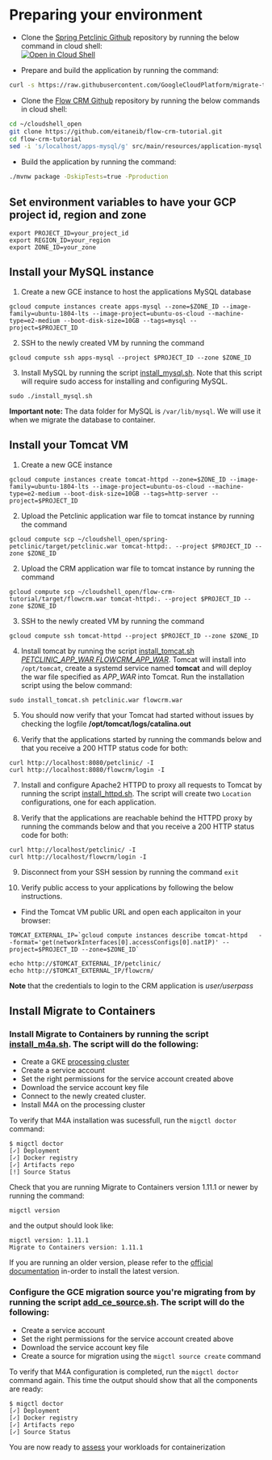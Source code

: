 # Preparing your environment

* Clone the [Spring Petclinic Github](https://github.com/spring-projects/spring-petclinic) repository by running the below command in cloud shell:  
[![Open in Cloud Shell](https://gstatic.com/cloudssh/images/open-btn.svg)](https://ssh.cloud.google.com/cloudshell/editor?cloudshell_git_repo=https%3A%2F%2Fgithub.com%2Fspring-projects%2Fspring-petclinic.git)

* Prepare and build the application by running the command:
``` sh
curl -s https://raw.githubusercontent.com/GoogleCloudPlatform/migrate-to-containers/tree/main/guides/tomcat-multi-apps-with-httpd-proxy/scripts/prepare_and_build_petclinic.sh | bash
```

* Clone the [Flow CRM Github](https://github.com/eitaneib/flow-crm-tutorial) repository by running the below commands in cloud shell:  
``` sh
cd ~/cloudshell_open
git clone https://github.com/eitaneib/flow-crm-tutorial.git
cd flow-crm-tutorial
sed -i 's/localhost/apps-mysql/g' src/main/resources/application-mysql.properties
```

* Build the application by running the command:
``` sh
./mvnw package -DskipTests=true -Pproduction
```

## Set environment variables to have your GCP project id, region and zone 
```
export PROJECT_ID=your_project_id
export REGION_ID=your_region
export ZONE_ID=your_zone
```

## Install your MySQL instance
1. Create a new GCE instance to host the applications MySQL database
```
gcloud compute instances create apps-mysql --zone=$ZONE_ID --image-family=ubuntu-1804-lts --image-project=ubuntu-os-cloud --machine-type=e2-medium --boot-disk-size=10GB --tags=mysql --project=$PROJECT_ID
```

2. SSH to the newly created VM by running the command  
```
gcloud compute ssh apps-mysql --project $PROJECT_ID --zone $ZONE_ID
```

3. Install MySQL by running the script [install_mysql.sh](../scripts/install_mysql.sh). Note that this script will require sudo access for installing and configuring MySQL.
```
sudo ./install_mysql.sh
```
**Important note:** The data folder for MySQL is `/var/lib/mysql`. We will use it when we migrate the database to container.

## Install your Tomcat VM
1. Create a new GCE instance  
```
gcloud compute instances create tomcat-httpd --zone=$ZONE_ID --image-family=ubuntu-1804-lts --image-project=ubuntu-os-cloud --machine-type=e2-medium --boot-disk-size=10GB --tags=http-server --project=$PROJECT_ID
```

2. Upload the Petclinic application war file to tomcat instance by running the command  
```
gcloud compute scp ~/cloudshell_open/spring-petclinic/target/petclinic.war tomcat-httpd:. --project $PROJECT_ID --zone $ZONE_ID
```

2. Upload the CRM application war file to tomcat instance by running the command  
```
gcloud compute scp ~/cloudshell_open/flow-crm-tutorial/target/flowcrm.war tomcat-httpd:. --project $PROJECT_ID --zone $ZONE_ID
```

3. SSH to the newly created VM by running the command  
```
gcloud compute ssh tomcat-httpd --project $PROJECT_ID --zone $ZONE_ID
```

4. Install tomcat by running the script [install_tomcat.sh *PETCLINIC_APP_WAR* *FLOWCRM_APP_WAR*](../scripts/install_tomcat.sh). Tomcat will install into `/opt/tomcat`, create a systemd service named **tomcat** and will deploy the war file specified as *APP_WAR* into Tomcat. Run the installation script using the below command:  
```
sudo install_tomcat.sh petclinic.war flowcrm.war
```

5. You should now verify that your Tomcat had started without issues by checking the logfile **/opt/tomcat/logs/catalina.out**

6. Verify that the applications started by running the commands below and that you receive a 200 HTTP status code for both:  
```
curl http://localhost:8080/petclinic/ -I
curl http://localhost:8080/flowcrm/login -I
```

7. Install and configure Apache2 HTTPD to proxy all requests to Tomcat by running the script [install_httpd.sh](../scripts/install_httpd.sh). The script will create two `Location` configurations, one for each application.

8. Verify that the applications are reachable behind the HTTPD proxy by running the commands below and that you receive a 200 HTTP status code for both:  
```
curl http://localhost/petclinic/ -I
curl http://localhost/flowcrm/login -I
```

9. Disconnect from your SSH session by running the command `exit`

10. Verify public access to your applications by following the below instructions.  

* Find the Tomcat VM public URL and open each applicaiton in your browser:
```
TOMCAT_EXTERNAL_IP=`gcloud compute instances describe tomcat-httpd   --format='get(networkInterfaces[0].accessConfigs[0].natIP)' --project=$PROJECT_ID --zone=$ZONE_ID`

echo http://$TOMCAT_EXTERNAL_IP/petclinic/
echo http://$TOMCAT_EXTERNAL_IP/flowcrm/
```
**Note** that the credentials to login to the CRM application is *user/userpass*

## Install Migrate to Containers
### Install Migrate to Containers by running the script [install_m4a.sh](../../../scripts/install_m4a.sh). The script will do the following:  
* Create a GKE [processing cluster](https://cloud.google.com/migrate/containers/docs/configuring-a-cluster)
* Create a service account
* Set the right permissions for the service account created above
* Download the service account key file
* Connect to the newly created cluster.
* Install M4A on the processing cluster

To verify that M4A installation was sucessfull, run the `migctl doctor` command:
```
$ migctl doctor
[✓] Deployment
[✓] Docker registry
[✓] Artifacts repo
[!] Source Status
```

Check that you are running Migrate to Containers version 1.11.1 or newer by running the command:
```
migctl version
```
and the output should look like:
```
migctl version: 1.11.1
Migrate to Containers version: 1.11.1
```
If you are running an older version, please refer to the [official documentation](https://cloud.google.com/migrate/containers/docs/installing-migrate-components) in-order to install the latest version.

### Configure the GCE migration source you're migrating from by running the script [add_ce_source.sh](../../../scripts/add_ce_source.sh). The script will do the following:
* Create a service account
* Set the right permissions for the service account created above
* Download the service account key file
* Create a source for migration using the `migctl source create` command

To verify that M4A configuration is completed, run the `migctl doctor` command again. This time the output should show that all the components are ready:
```
$ migctl doctor
[✓] Deployment
[✓] Docker registry
[✓] Artifacts repo
[✓] Source Status
```

You are now ready to [assess](../2-assess/README.md) your workloads for containerization